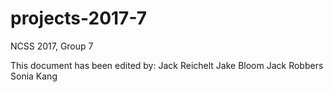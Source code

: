 # projects-2017-7
NCSS 2017, Group 7

This document has been edited by:
Jack Reichelt
Jake Bloom
Jack Robbers
Sonia Kang
